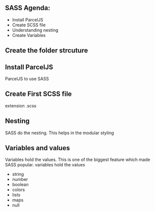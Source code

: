 ## SASS Agenda:
- Install ParcelJS
- Create SCSS file
- Understanding nesting
- Create Variables

## Create the folder strcuture


## Install ParcelJS
ParcelJS to use SASS

## Create First SCSS file
extension .scss

## Nesting
SASS do the nesting. This helps in the modular styling

## Variables and values
Variables hold the values. This is one of the biggest feature which made 
SASS popular. variables hold the values

- string
- number
- boolean
- colors
- lists
- maps
- null